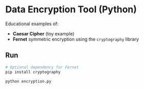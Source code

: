# Data Encryption Tool (Python)

Educational examples of:
- **Caesar Cipher** (toy example)
- **Fernet** symmetric encryption using the `cryptography` library

## Run
```bash
# Optional dependency for Fernet
pip install cryptography

python encryption.py
```
